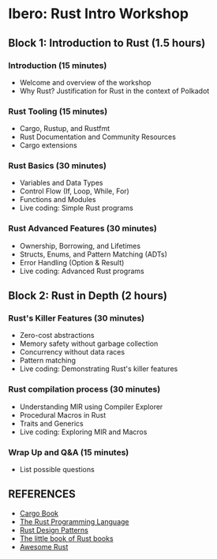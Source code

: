 # Ibero: Rust Intro Workshop

## Block 1: Introduction to Rust (1.5 hours)

### Introduction (15 minutes)
- Welcome and overview of the workshop
- Why Rust? Justification for Rust in the context of Polkadot

### Rust Tooling (15 minutes)
- Cargo, Rustup, and Rustfmt
- Rust Documentation and Community Resources
- Cargo extensions

### Rust Basics (30 minutes)
- Variables and Data Types
- Control Flow (If, Loop, While, For)
- Functions and Modules
- Live coding: Simple Rust programs

### Rust Advanced Features (30 minutes)
- Ownership, Borrowing, and Lifetimes
- Structs, Enums, and Pattern Matching (ADTs)
- Error Handling (Option & Result)
- Live coding: Advanced Rust programs


## Block 2: Rust in Depth (2 hours)

### Rust's Killer Features (30 minutes)
- Zero-cost abstractions
- Memory safety without garbage collection
- Concurrency without data races
- Pattern matching
- Live coding: Demonstrating Rust's killer features

### Rust compilation process (30 minutes)
- Understanding MIR using Compiler Explorer
- Procedural Macros in Rust
- Traits and Generics
- Live coding: Exploring MIR and Macros

### Wrap Up and Q&A (15 minutes)
- List possible questions

## REFERENCES
- [Cargo Book](https://doc.rust-lang.org/cargo/index.html)
- [The Rust Programming Language](https://doc.rust-lang.org/book/)
- [Rust Design Patterns](https://rust-unofficial.github.io/patterns/)
- [The little book of Rust books](https://lborb.github.io/book/title-page.html)
- [Awesome Rust](https://github.com/rust-unofficial/awesome-rust)
